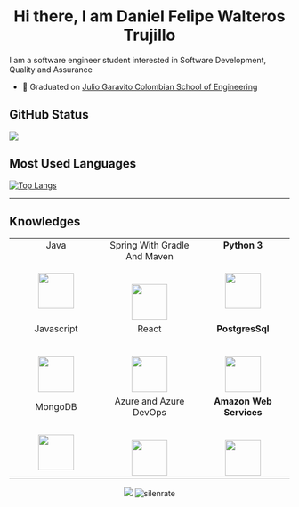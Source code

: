 <h1 align="center">Hi there, I am Daniel Felipe Walteros Trujillo </h1>
<p  align ="left"> I am a software engineer student interested in Software Development, Quality and Assurance</p>

* 🔭 Graduated on [Julio Garavito Colombian School of Engineering](https://www.escuelaing.edu.co/es/)


<h2 align="left">GitHub Status </h2>


<div>
    <img  src="https://github-readme-stats.vercel.app/api?username=silenrate&show_icons=true&theme=tokyonight")>
</div>

<h2 align="left">Most Used Languages </h2>

[![Top Langs](https://github-readme-stats.vercel.app/api/top-langs/?username=silenrate)](https://github.com/anuraghazra/github-readme-stats)


  
---

<h2 align="left">Knowledges </h2>

<table>
  <tbody>
    <tr valign="top">
      <td width="25%" align="center">
        <span>Java</span><br><br><br>
        <img height="64px" src="https://cdn.svgporn.com/logos/java.svg">
      </td>
      <td width="25%" align="center">
        <span>Spring With Gradle And Maven</span><br><br><br>
        <img height="64px" src="https://cdn.svgporn.com/logos/spring.svg">
      </td>
      <td width="25%" align="center">
         <span><b>Python 3</b></span><br><br><br>
        <img height="64px" src="https://cdn.svgporn.com/logos/python.svg">
      </td>
    </tr>
      <td width="25%" align="center">
        <span>Javascript</span><br><br><br>
        <img height="64px" src="https://cdn.svgporn.com/logos/javascript.svg">
      </td>
      <td width="25%" align="center">
        <span>React</span><br><br><br>
        <img height="64px" src="https://cdn.svgporn.com/logos/react.svg">
      </td>   
      <td width="25%" align="center">
        <span><b>PostgresSql</b></span><br><br><br>
        <img height="64px" src="https://cdn.svgporn.com/logos/postgresql.svg">
      </td>
    </tr>
    </tr>
      <td width="25%" align="center">
        <span>MongoDB</span><br><br><br>
        <img height="64px" src="https://cdn.svgporn.com/logos/mongodb.svg">
      </td>
      <td width="25%" align="center">
        <span>Azure and Azure DevOps</span><br><br><br>
        <img height="64px" src="https://cdn.svgporn.com/logos/azure.svg">
      </td> 
      <td width="25%" align="center">
        <span><b>Amazon Web Services</b></span><br><br><br>
        <img height="64px" src="https://cdn.svgporn.com/logos/aws.svg">
      </td>
    </tr>
    
  </tbody>
</table>
</p>



<p align="center">
<img src="https://img.shields.io/badge/dynamic/json?color=brightgreen&label=followers&query=followers&url=https%3A%2F%2Fapi.github.com%2Fusers%2Fsilenrate" />
<img src="https://komarev.com/ghpvc/?username=silenrate" alt="silenrate" />

</p>
